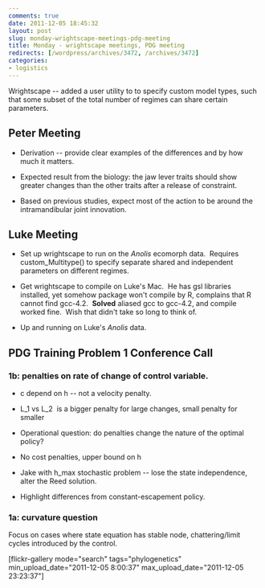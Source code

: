 ```yaml
---
comments: true
date: 2011-12-05 18:45:32
layout: post
slug: monday-wrightscape-meetings-pdg-meeting
title: Monday - wrightscape meetings, PDG meeting
redirects: [/wordpress/archives/3472, /archives/3472]
categories:
- logistics
---
```


Wrightscape -- added a user utility to to specify custom model types, such that some subset of the total number of regimes can share certain parameters.


## Peter Meeting





	
  * Derivation -- provide clear examples of the differences and by how much it matters.

	
  * Expected result from the biology: the jaw lever traits should show greater changes than the other traits after a release of constraint.

	
  * Based on previous studies, expect most of the action to be around the intramandibular joint innovation.




## Luke Meeting





	
  * Set up wrightscape to run on the _Anolis_ ecomorph data.  Requires custom_Multitype() to specify separate shared and independent parameters on different regimes.

	
  * Get wrightscape to compile on Luke's Mac.  He has gsl libraries installed, yet somehow package won't compile by R, complains that R cannot find gcc-4.2.  **Solved** aliased gcc to gcc-4.2, and compile worked fine.  Wish that didn't take so long to think of.

	
  * Up and running on Luke's _Anolis_ data.




## PDG Training Problem 1 Conference Call




### 1b: penalties on rate of change of control variable.





	
  * c depend on h -- not a velocity penalty.

	
  * L_1 vs L_2  is a bigger penalty for large changes, small penalty for smaller

	
  * Operational question: do penalties change the nature of the optimal policy?

	
  * No cost penalties, upper bound on h

	
  * Jake with h_max stochastic problem -- lose the state independence, alter the Reed solution.

	
  * Highlight differences from constant-escapement policy.




### 1a: curvature question


Focus on cases where state equation has stable node, chattering/limit cycles introduced by the control.

[flickr-gallery mode="search" tags="phylogenetics" min_upload_date="2011-12-05 8:00:37" max_upload_date="2011-12-05 23:23:37"]
